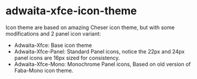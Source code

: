 # adwaita-xfce-icon-theme
Icon theme are based on amazing Cheser icon theme, but with some modifications and 2 panel icon variant:
- Adwaita-Xfce: Base icon theme
- Adwaita-Xfce-Panel: Standard Panel icons, notice the 22px and 24px panel icons are 16px sized for consistency.
- Adwaita-Xfce-Mono: Monochrome Panel icons, Based on old version of Faba-Mono icon theme.
